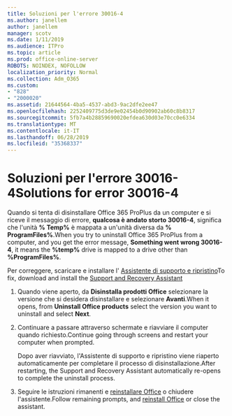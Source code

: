 ```yaml
---
title: Soluzioni per l'errore 30016-4
ms.author: janellem
author: janellem
manager: scotv
ms.date: 1/11/2019
ms.audience: ITPro
ms.topic: article
ms.prod: office-online-server
ROBOTS: NOINDEX, NOFOLLOW
localization_priority: Normal
ms.collection: Adm_O365
ms.custom:
- "828"
- "2000020"
ms.assetid: 21644564-4ba5-4537-abd3-9ac2dfe2ee47
ms.openlocfilehash: 2252409775d3de9e02454b0d90902ab60c8b8317
ms.sourcegitcommit: 5fb7a4b28859690020efdea630d03e70cc0e6334
ms.translationtype: MT
ms.contentlocale: it-IT
ms.lasthandoff: 06/28/2019
ms.locfileid: "35368337"
---
```

# <a name="solutions-for-error-30016-4"></a><span data-ttu-id="1658f-102">Soluzioni per l'errore 30016-4</span><span class="sxs-lookup"><span data-stu-id="1658f-102">Solutions for error 30016-4</span></span>

<span data-ttu-id="1658f-103">Quando si tenta di disinstallare Office 365 ProPlus da un computer e si riceve il messaggio di errore, **qualcosa è andato storto 30016-4**, significa che l'unità **% Temp%** è mappata a un'unità diversa da **% ProgramFiles%**.</span><span class="sxs-lookup"><span data-stu-id="1658f-103">When you try to uninstall Office 365 ProPlus from a computer, and you get the error message, **Something went wrong 30016-4**, it means the **%temp%** drive is mapped to a drive other than **%ProgramFiles%**.</span></span>
  
<span data-ttu-id="1658f-104">Per correggere, scaricare e installare l' [Assistente di supporto e ripristino](https://aka.ms/SARA-OfficeUninstall-Alchemy)</span><span class="sxs-lookup"><span data-stu-id="1658f-104">To fix, download and install the [Support and Recovery Assistant](https://aka.ms/SARA-OfficeUninstall-Alchemy)</span></span>
  
1. <span data-ttu-id="1658f-105">Quando viene aperto, da **Disinstalla prodotti Office** selezionare la versione che si desidera disinstallare e selezionare **Avanti**.</span><span class="sxs-lookup"><span data-stu-id="1658f-105">When it opens, from **Uninstall Office products** select the version you want to uninstall and select **Next**.</span></span>

2. <span data-ttu-id="1658f-106">Continuare a passare attraverso schermate e riavviare il computer quando richiesto.</span><span class="sxs-lookup"><span data-stu-id="1658f-106">Continue going through screens and restart your computer when prompted.</span></span>

    <span data-ttu-id="1658f-107">Dopo aver riavviato, l'Assistente di supporto e ripristino viene riaperto automaticamente per completare il processo di disinstallazione.</span><span class="sxs-lookup"><span data-stu-id="1658f-107">After restarting, the Support and Recovery Assistant automatically re-opens to complete the uninstall process.</span></span>

3. <span data-ttu-id="1658f-108">Seguire le istruzioni rimanenti e [reinstallare Office](https://portal.office.com/OLS/MySoftware.aspx) o chiudere l'assistente.</span><span class="sxs-lookup"><span data-stu-id="1658f-108">Follow remaining prompts, and [reinstall Office](https://portal.office.com/OLS/MySoftware.aspx) or close the assistant.</span></span>
